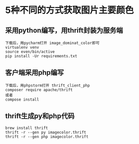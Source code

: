 
# 5种不同的方式获取图片主要颜色

## 采用python编写，用thrift封装为服务端
    下载后，用pycharm打开 image_dominat_color即可
    virtualenv venv
    source even/bin/active
    pip install -Ur requirements.txt
    
## 客户端采用php编写
    下载后，用phpstorm打开 thrift_client_php
    composer require apache/thrift
    或者
    compose install
    
## thrift生成py和php代码
    brew install thrift 
    thrift -r --gen py imagecolor.thrift
    thrift -r --gen php imagecolor.thrift